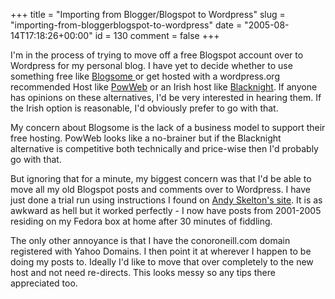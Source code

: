 +++
title = "Importing from Blogger/Blogspot to Wordpress"
slug = "importing-from-bloggerblogspot-to-wordpress"
date = "2005-08-14T17:18:26+00:00"
id = 130
comment = false
+++

I'm in the process of trying to move off a free Blogspot account over to Wordpress for my personal blog. I have yet to decide whether to use something free like [Blogsome ](http://www.blogsome.com/)or get hosted with a wordpress.org recommended Host like [PowWeb](http://powweb.com/) or an Irish host like [Blacknight](http://www.blacknight.ie/). If anyone has opinions on these alternatives, I'd be very interested in hearing them. If the Irish option is reasonable, I'd obviously prefer to go with that. 

My concern about Blogsome is the lack of a business model to support their free hosting. PowWeb looks like a no-brainer but if the Blacknight alternative is competitive both technically and price-wise then I'd probably go with that.

But ignoring that for a minute, my biggest concern was that I'd be able to move all my old Blogspot posts and comments over to Wordpress. I have just done a trial run using instructions I found on [Andy Skelton's site](http://catsutorials.catsudon.org/?p=15). It is as awkward as hell but it worked perfectly - I now have posts from 2001-2005 residing on my Fedora box at home after 30 minutes of fiddling.

The only other annoyance is that I have the conoroneill.com domain registered with Yahoo Domains. I then point it at wherever I happen to be doing my posts to. Ideally I'd like to move that over completely to the new host and not need re-directs. This looks messy so any tips there appreciated too.

